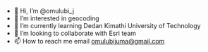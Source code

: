 - 👋 Hi, I’m @omulubi_j
- 👀 I’m interested in geocoding
- 🌱 I’m currently learning Dedan Kimathi University of Technology
- 💞️ I’m looking to collaborate with Esri team
- 📫 How to reach me email omulubijuma@gmail.com

<!---
issaomulubi/issaomulubi is a ✨ special ✨ repository because its `README.md` (this file) appears on your GitHub profile.
You can click the Preview link to take a look at your changes.
--->
